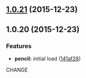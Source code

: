 <a name="1.0.21"></a>
## [1.0.21](https://github.com/cdellinger/passport-persistence/compare/1.0.20...v1.0.21) (2015-12-23)




<a name="1.0.20"></a>
## 1.0.20 (2015-12-23)


### Features

* **pencil:** initial load ([141af28](https://github.com/cdellinger/passport-persistence/commit/141af28))



CHANGE